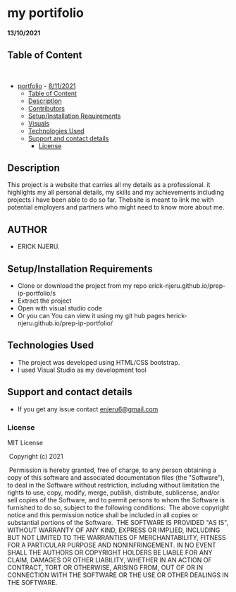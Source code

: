 # my portifolio

#### 13/10/2021

## Table of Content
​
- [portfolio](#portfolio)
      - [8/11/2021](#08/11/2021)
  - [Table of Content](#table-of-content)
  - [Description](#description)
  - [Contributors](#contributors)
  - [Setup/Installation Requirements](#setupinstallation-requirements)
  - [Visuals](#visuals)
  - [Technologies Used](#technologies-used)
  - [Support and contact details](#support-and-contact-details)
    - [License](#license)



## Description
This project is a website that carries all my details as a professional. it highlights my all personal details, my skills and my achievements including projects i have been able to do so far.
Thebsite is meant to link me with potential employers and partners who might need to know more about me. 
## AUTHOR
* ERICK NJERU.
## Setup/Installation Requirements
* Clone or download the project from my repo erick-njeru.github.io/prep-ip-portfolio/s
* Extract the project 
* Open with visual studio code
* Or you can You can view it using my git hub pages herick-njeru.github.io/prep-ip-portfolio/
## Technologies Used
* The project was developed using HTML/CSS bootstrap.
* I used Visual Studio as my development tool
## Support and contact details
* If you get any issue contact enjeru6@gmail.com
### License
MIT License


​
Copyright (c) 2021 



​
Permission is hereby granted, free of charge, to any person obtaining a copy
of this software and associated documentation files (the "Software"), to deal
in the Software without restriction, including without limitation the rights
to use, copy, modify, merge, publish, distribute, sublicense, and/or sell
copies of the Software, and to permit persons to whom the Software is
furnished to do so, subject to the following conditions:
​
The above copyright notice and this permission notice shall be included in all
copies or substantial portions of the Software.
​
THE SOFTWARE IS PROVIDED "AS IS", WITHOUT WARRANTY OF ANY KIND, EXPRESS OR
IMPLIED, INCLUDING BUT NOT LIMITED TO THE WARRANTIES OF MERCHANTABILITY,
FITNESS FOR A PARTICULAR PURPOSE AND NONINFRINGEMENT. IN NO EVENT SHALL THE
AUTHORS OR COPYRIGHT HOLDERS BE LIABLE FOR ANY CLAIM, DAMAGES OR OTHER
LIABILITY, WHETHER IN AN ACTION OF CONTRACT, TORT OR OTHERWISE, ARISING FROM,
OUT OF OR IN CONNECTION WITH THE SOFTWARE OR THE USE OR OTHER DEALINGS IN THE
SOFTWARE.
